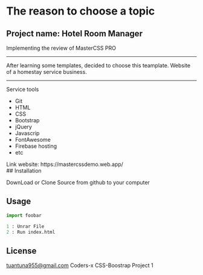 <h1>The reason to choose a topic</h1>
<h2>Project name: Hotel Room Manager</h2>
<p>Implementing the review of MasterCSS PRO</p>
<hr/>
<p>After learning some templates, decided to choose this teamplate. Website of a homestay service business.</p>
<hr/>
<p>Service tools</p>
<ul>
  <li>Git</li>
  <li>HTML</li>
  <li>CSS</li>
  <li>Bootstrap</li>
  <li>jQuery</li>
  <li>Javascrip</li>
  <li>FontAwesome</li>
  <li>Firebase hosting</li>
  <li>etc</li>
</ul>
<span>Link website: </span>
https://mastercssdemo.web.app/<br>
## Installation

DownLoad or Clone Source from github to your computer

## Usage

```python
import foobar

1 : Unrar File
2 : Run index.html
```
## License
tuantuna955@gmail.com
Coders-x CSS-Boostrap Project 1

